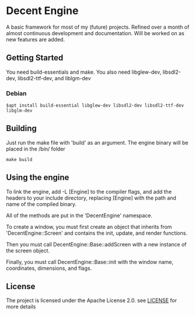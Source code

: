 # Decent Engine

A basic framework for most of my (future) projects. Refined over a month of almost continuous development and documentation. Will be worked on as new features are added.

## Getting Started

You need build-essentials and make. You also need libglew-dev, libsdl2-dev, libsdl2-ttf-dev, and liblgm-dev

### Debian
```
$apt install build-essential libglew-dev libsdl2-dev libsdl2-ttf-dev libglm-dev
```

## Building

Just run the make file with 'build' as an argument. The engine binary will be placed in the /bin/ folder

```
make build
```

## Using the engine

To link the engine, add -L [Engine] to the compiler flags, and add the headers to your include directory, replacing [Engine] with the path and name of the compiled binary.

All of the methods are put in the 'DecentEngine' namespace.

To create a window, you must first create an object that inherits from 'DecentEngine::Screen' and contains the init, update, and render functions.

Then you must call DecentEngine::Base::addScreen with a new instance of the screen object.

Finally, you must call DecentEngine::Base::init with the window name, coordinates, dimensions, and flags.

## License

The project is licensed under the Apache License 2.0. see [LICENSE](LICENSE) for more details
